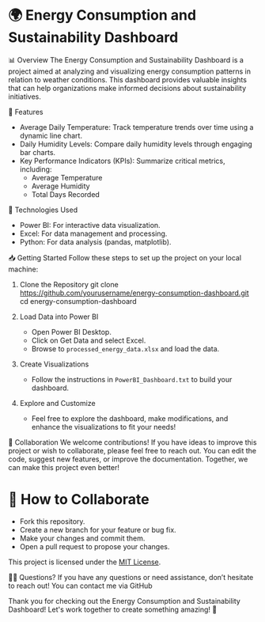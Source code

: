 # 🌍 Energy Consumption and Sustainability Dashboard

 📊 Overview
The Energy Consumption and Sustainability Dashboard is a project aimed at analyzing and visualizing energy consumption patterns in relation to weather conditions. This dashboard provides valuable insights that can help organizations make informed decisions about sustainability initiatives.

 🚀 Features
- Average Daily Temperature: Track temperature trends over time using a dynamic line chart.
- Daily Humidity Levels: Compare daily humidity levels through engaging bar charts.
- Key Performance Indicators (KPIs): Summarize critical metrics, including:
  - Average Temperature
  - Average Humidity
  - Total Days Recorded

 🔧 Technologies Used
- Power BI: For interactive data visualization.
- Excel: For data management and processing.
- Python: For data analysis (pandas, matplotlib).

 📥 Getting Started
Follow these steps to set up the project on your local machine:

1. Clone the Repository
   git clone https://github.com/yourusername/energy-consumption-dashboard.git
   cd energy-consumption-dashboard

2. Load Data into Power BI
   - Open Power BI Desktop.
   - Click on Get Data and select Excel.
   - Browse to `processed_energy_data.xlsx` and load the data.

3. Create Visualizations
   - Follow the instructions in `PowerBI_Dashboard.txt` to build your dashboard.

4. Explore and Customize
   - Feel free to explore the dashboard, make modifications, and enhance the visualizations to fit your needs!

 🤝 Collaboration
We welcome contributions! If you have ideas to improve this project or wish to collaborate, please feel free to reach out. You can edit the code, suggest new features, or improve the documentation. Together, we can make this project even better!

# 📧 How to Collaborate
- Fork this repository.
- Create a new branch for your feature or bug fix.
- Make your changes and commit them.
- Open a pull request to propose your changes.

This project is licensed under the [MIT License](LICENSE).

 🙋‍♂️ Questions?
If you have any questions or need assistance, don’t hesitate to reach out! You can contact me via GitHub 

Thank you for checking out the Energy Consumption and Sustainability Dashboard! Let's work together to create something amazing! 🚀
